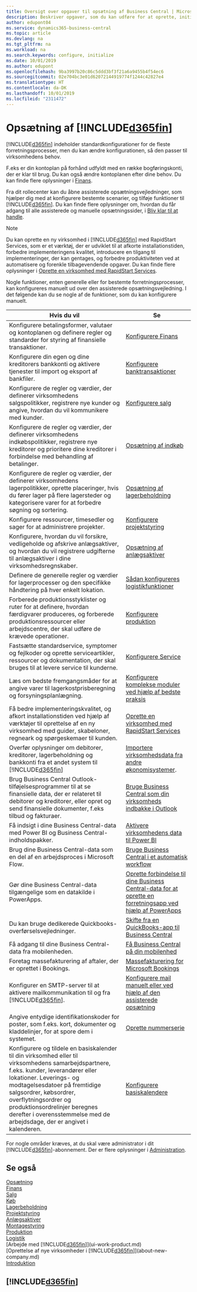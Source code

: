 ```yaml
---
title: Oversigt over opgaver til opsætning af Business Central | Microsoft Docs
description: Beskriver opgaver, som du kan udføre for at oprette, initialisere og konfigurere Business Central efter dine behov.
author: edupont04
ms.service: dynamics365-business-central
ms.topic: article
ms.devlang: na
ms.tgt_pltfrm: na
ms.workload: na
ms.search.keywords: configure, initialize
ms.date: 10/01/2019
ms.author: edupont
ms.openlocfilehash: 9ba3997b20c86c5ddd3bf3f21a6a9455b4f54ec6
ms.sourcegitcommit: 02e704bc3e01d62072144919774f1244c42827e4
ms.translationtype: HT
ms.contentlocale: da-DK
ms.lasthandoff: 10/01/2019
ms.locfileid: "2311472"
---
```

# <a name="setting-up-included365finincludesd365fin_mdmd"></a>Opsætning af [!INCLUDE[d365fin](includes/d365fin_md.md)]
[!INCLUDE[d365fin](includes/d365fin_md.md)] indeholder standardkonfigurationer for de fleste forretningsprocesser, men du kan ændre konfigurationen, så den passer til virksomhedens behov.

F.eks er din kontoplan på forhånd udfyldt med en række bogføringskonti, der er klar til brug. Du kan også ændre kontoplanen efter dine behov. Du kan finde flere oplysninger i [Finans](finance.md).

Fra dit rollecenter kan du åbne assisterede opsætningsvejledninger, som hjælper dig med at konfigurere bestemte scenarier, og tilføje funktioner til [!INCLUDE[d365fin](includes/d365fin_md.md)]. Du kan finde flere oplysninger om, hvordan du får adgang til alle assisterede og manuelle opsætningssider, i [Bliv klar til at handle](ui-get-ready-business.md).

> [!NOTE]
> Du kan oprette en ny virksomhed i [!INCLUDE[d365fin](includes/d365fin_md.md)] med RapidStart Services, som er et værktøj, der er udviklet til at afkorte installationstiden, forbedre implementeringens kvalitet, introducere en tilgang til implementeringer, der kan gentages, og forbedre produktiviteten ved at automatisere og forenkle tilbagevendende opgaver. Du kan finde flere oplysninger i [Oprette en virksomhed med RapidStart Services](admin-set-up-a-company-with-rapidstart.md).

Nogle funktioner, enten generelle eller for bestemte forretningsprocesser, kan konfigureres manuelt ud over den assisterede opsætningsvejledning. I det følgende kan du se nogle af de funktioner, som du kan konfigurere manuelt.

| Hvis du vil | Se |
| --- | --- |
| Konfigurere betalingsformer, valutaer og kontoplanen og definere regler og standarder for styring af finansielle transaktioner. |[Konfigurere Finans](finance-setup-finance.md) |
| Konfigurere din egen og dine kreditorers bankkonti og aktivere tjenester til import og eksport af bankfiler. |[Konfigurere banktransaktioner](bank-setup-banking.md) |
| Konfigurere de regler og værdier, der definerer virksomhedens salgspolitikker, registrere nye kunder og angive, hvordan du vil kommunikere med kunder. |[Konfigurere salg](sales-setup-sales.md) |
| Konfigurere de regler og værdier, der definerer virksomhedens indkøbspolitikker, registrere nye kreditorer og prioritere dine kreditorer i forbindelse med behandling af betalinger. |[Opsætning af indkøb](purchasing-setup-purchasing.md) |
| Konfigurere de regler og værdier, der definerer virksomhedens lagerpolitikker, oprette placeringer, hvis du fører lager på flere lagersteder og kategorisere varer for at forbedre søgning og sortering. |[Opsætning af lagerbeholdning](inventory-setup-inventory.md) |
| Konfigurere ressourcer, timesedler og sager for at administrere projekter. |[Konfigurere projektstyring](projects-setup-projects.md) |
| Konfigurere, hvordan du vil forsikre, vedligeholde og afskrive anlægsaktiver, og hvordan du vil registrere udgifterne til anlægsaktiver i dine virksomhedsregnskaber. |[Opsætning af anlægsaktiver](fa-setup.md) |
|Definere de generelle regler og værdier for lagerprocesser og den specifikke håndtering på hver enkelt lokation.|[Sådan konfigureres logistikfunktioner](warehouse-setup-warehouse.md)|
|Forberede produktionsstyklister og ruter for at definere, hvordan færdigvarer produceres, og forberede produktionsressourcer eller arbejdscentre, der skal udføre de krævede operationer.|[Konfigurere produktion](production-configure-production-processes.md)|
|Fastsætte standardservice, symptomer og fejlkoder og oprette serviceartikler, ressourcer og dokumentation, der skal bruges til at levere service til kunderne.|[Konfigurere Service](service-setup-service.md)|
|Læs om bedste fremgangsmåder for at angive varer til lagerkostprisberegning og forsyningsplanlægning.|[Konfigurere komplekse moduler ved hjælp af bedste praksis](set-up-complex-application-areas-using-best-practices.md)|
|Få bedre implementeringskvalitet, og afkort installationstiden ved hjælp af værktøjer til oprettelse af en ny virksomhed med guider, skabeloner, regneark og spørgeskemaer til kunden.|[Oprette en virksomhed med RapidStart Services](admin-set-up-a-company-with-rapidstart.md)|
|Overfør oplysninger om debitorer, kreditorer, lagerbeholdning og bankkonti fra et andet system til [!INCLUDE[d365fin](includes/d365fin_md.md)]|[Importere virksomhedsdata fra andre økonomisystemer](across-import-data-configuration-packages.md).|
|Brug Business Central Outlook-tilføjelsesprogrammer til at se finansielle data, der er relateret til debitorer og kreditorer, eller opret og send finansielle dokumenter, f.eks tilbud og fakturaer.|[Bruge Business Central som din virksomheds indbakke i Outlook](admin-outlook.md)|
|Få indsigt i dine Business Central-data med Power BI og Business Central-indholdspakker.|[Aktivere virksomhedens data til Power BI](admin-powerbi.md)|
|Brug dine Business Central-data som en del af en arbejdsproces i Microsoft Flow.|[Bruge Business Central i et automatisk workflow](across-how-use-financials-data-source-flow.md)|
|Gør dine Business Central-data tilgængelige som en datakilde i PowerApps.|[Oprette forbindelse til dine Business Central-data for at oprette en forretningsapp ved hjælp af PowerApps](across-how-use-financials-data-source-powerapps.md)|
|Du kan bruge dedikerede Quickbooks-overførselsvejledninger.|[Skifte fra en QuickBooks-app til Business Central](across-quickbooks-to-business-edition.md)|
|Få adgang til dine Business Central-data fra mobilenheden.|[Få Business Central på din mobilenhed](install-mobile-app.md)|
|Foretag massefakturering af aftaler, der er oprettet i Bookings.|[Massefakturering for Microsoft Bookings](finance-bookings.md)|
|Konfigurer en SMTP-server til at aktivere mailkommunikation til og fra [!INCLUDE[d365fin](includes/d365fin_md.md)].| [Konfigurere mail manuelt eller ved hjælp af den assisterede opsætning](admin-how-setup-email.md)|
| Angive entydige identifikationskoder for poster, som f.eks. kort, dokumenter og kladdelinjer, for at spore dem i systemet. |[Oprette nummerserie](ui-create-number-series.md) |
|Konfigurere og tildele en basiskalender til din virksomhed eller til virksomhedens samarbejdspartnere, f.eks. kunder, leverandører eller lokationer. Leverings- og modtagelsesdatoer på fremtidige salgsordrer, købsordrer, overflytningsordrer og produktionsordrelinjer beregnes derefter i overensstemmelse med de arbejdsdage, der er angivet i kalenderen.|[Konfigurere basiskalendere](across-how-to-assign-base-calendars.md)|  

For nogle områder kræves, at du skal være administrator i dit [!INCLUDE[d365fin](includes/d365fin_md.md)]-abonnement. Der er flere oplysninger i [Administration](admin-setup-and-administration.md).  

## <a name="see-also"></a>Se også

[Opsætning](admin-setup-and-administration.md)  
[Finans](finance.md)  
[Salg](sales-manage-sales.md)  
[Køb](purchasing-manage-purchasing.md)  
[Lagerbeholdning](inventory-manage-inventory.md)  
[Projektstyring](projects-manage-projects.md)  
[Anlægsaktiver](fa-manage.md)  
[Montagestyring](assembly-assemble-items.md)  
[Produktion](production-manage-manufacturing.md)  
[Logistik](warehouse-manage-warehouse.md)  
[Arbejde med [!INCLUDE[d365fin](includes/d365fin_md.md)]](ui-work-product.md)  
[Oprettelse af nye virksomheder i [!INCLUDE[d365fin](includes/d365fin_md.md)]](about-new-company.md)  
[Introduktion](product-get-started.md)  

## [!INCLUDE[d365fin](includes/free_trial_md.md)]  
